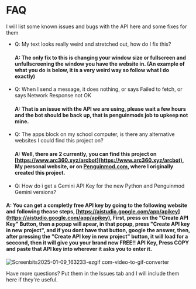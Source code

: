 # FAQ
I will list some known issues and bugs with the API here and some fixes for them

* Q: My text looks really weird and stretched out, how do I fix this?
  #### A: The only fix to this is changing your window size or fullscreen and unfullscreening the window you have the website in. (An example of what you do is below, it is a very weird way so follow what I do exactly)
* Q: When I send a message, it does nothing, or says Failed to fetch, or says Network Response not OK
  #### A: That is an issue with the API we are using, please wait a few hours and the bot should be back up, that is penguinmods job to upkeep not mine.
* Q: The apps block on my school computer, is there any alternative websites I could find this project on?
  #### A: Well, there are 2 currently, you can find this project on [https://www.arc360.xyz/arcbot](https://www.arc360.xyz/arcbot), My personal website, or on [Penguinmod.com](https://studio.penguinmod.com/?size=640x360#8625107356), where I originally created this project.

* Q: How do i get a Gemini API Key for the new Python and Penguinmod Gemini versions?
#### A: You can get a completly free API key by going to the following website and following thease steps, [https://aistudio.google.com/app/apikey](https://aistudio.google.com/app/apikey), First, press on the "Create API Key" Button, then a popup will apear, in that popup, press "Create API key in new project", and if you dont have that button, google the answer, then, after pressing the "Create API key in new project" button, it will load for a seccond, then it will give you your brand new **FREE!!** API Key, Press COPY and paste that API key into wherever it asks you to enter it.

![Screenbits2025-01-09_163233-ezgif com-video-to-gif-converter](https://github.com/user-attachments/assets/ac232717-680b-4af9-af75-3d497a17cff0)

Have more questions? Put them in the Issues tab and I will include them here if they're useful.
